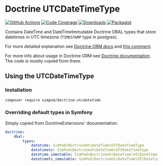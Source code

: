 # Doctrine UTCDateTimeType

[![GitHub Actions][GA Image]][GA Link]
[![Code Coverage][Coverage Image]][CodeCov Link]
[![Downloads][Downloads Image]][Packagist Link]
[![Packagist][Packagist Image]][Packagist Link]

[GA Image]: https://github.com/simPod/doctrine-utcdatetime/workflows/CI/badge.svg

[GA Link]: https://github.com/simPod/doctrine-utcdatetime/actions?query=workflow%3A%22CI%22+branch%3Amaster

[Coverage Image]: https://codecov.io/gh/simPod/doctrine-utcdatetime/branch/master/graph/badge.svg

[CodeCov Link]: https://codecov.io/gh/simPod/doctrine-utcdatetime/branch/master

[Downloads Image]: https://poser.pugx.org/simPod/doctrine-utcdatetime/d/total.svg

[Packagist Image]: https://poser.pugx.org/simPod/doctrine-utcdatetime/v/stable.svg

[Packagist Link]: https://packagist.org/packages/simPod/doctrine-utcdatetime

Contains DateTime and DateTimeImmutable Doctrine DBAL types that store datetimes in UTC timezone (`TIMESTAMP` type in postgres).

For more detailed explanation see [Doctrine ORM docs](https://www.doctrine-project.org/projects/doctrine-orm/en/2.6/cookbook/working-with-datetime.html#handling-different-timezones-with-the-datetime-type) and [this comment](https://github.com/simPod/doctrine-utcdatetime/issues/6#issuecomment-722343092).

For more info about usage in Doctrine ORM see [Doctrine documentation](https://www.doctrine-project.org/projects/doctrine-orm/en/2.6/cookbook/working-with-datetime.html). The code is mostly copied from there.

## Using the UTCDateTimeType

### Installation

```sh
composer require simpod/doctrine-utcdatetime
```

### Overriding default types in Symfony

Simply copied from DoctrineExtensions' documentation:

``` yaml
doctrine:
    dbal:
        types:
            datetime: SimPod\DoctrineUtcDateTime\UTCDateTimeType
            datetimetz: SimPod\DoctrineUtcDateTime\UTCDateTimeType
            datetime_immutable: SimPod\DoctrineUtcDateTime\UTCDateTimeImmutableType
            datetimetz_immutable: SimPod\DoctrineUtcDateTime\UTCDateTimeImmutableType
```
